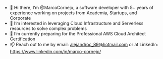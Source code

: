 - 👋 Hi there, I’m @MarcoCornejo, a software developer with 5+ years of experience working on projects from Academia, Startups, and Corporate
- 👀 I’m interested in leveraging Cloud Infrastructure and Serverless resources to solve complex problems
- 🌱 I’m currently preparing for the Professional AWS Cloud Architect Certification
- 📫 Reach out to me by email: alejandroc_89@hotmail.com or at LinkedIn: https://www.linkedin.com/in/marco-cornejo/

<!---
MarcoCornejo/MarcoCornejo is a ✨ special ✨ repository because its `README.md` (this file) appears on your GitHub profile.
You can click the Preview link to take a look at your changes.
--->

